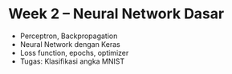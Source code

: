 # Week 2 – Neural Network Dasar

- Perceptron, Backpropagation
- Neural Network dengan Keras
- Loss function, epochs, optimizer
- Tugas: Klasifikasi angka MNIST